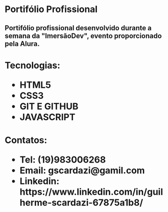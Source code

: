 <h1><strong>Portifólio Profissional</strong></h1>
<h2>Portifólio profissional desenvolvido durante a semana da "ImersãoDev", evento proporcionado pela Alura.</h1>

<h1><strong>Tecnologias</strong>:
<ul>
<li>
HTML5
</li>
<li>
CSS3
</li>
<li>
GIT E GITHUB
</li>
<li>
JAVASCRIPT
</li>
</ul>
<h1><strong>Contatos:</strong>
<ul>
<li>
Tel: (19)983006268
</li>
<li>
Email: gscardazi@gamil.com
</li>
<li>
Linkedin: https://www.linkedin.com/in/guilherme-scardazi-67875a1b8/
</li>

